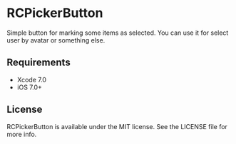 # RCPickerButton

Simple button for marking some items as selected. You can use it for select user by avatar or something else.

## Requirements

- Xcode 7.0
- iOS 7.0+

## License

RCPickerButton is available under the MIT license. See the LICENSE file for more info.